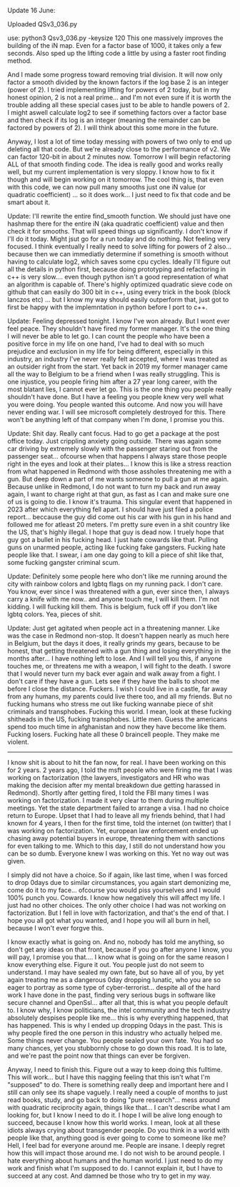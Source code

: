Update 16 June:

Uploaded QSv3_036.py 

use: python3 Qsv3_036.py -keysize 120
This one massively improves the building of the iN map. Even for a factor base of 1000, it takes only a few seconds. 
Also sped up the lifting code a little by using a faster root finding method.

And I made some progress toward removing trial division. It will now only factor a smooth divided by the known factors if the log base 2 is an integer (power of 2). I tried implementing lifting for powers of 2 today, but in my honest opinion, 2 is not a real prime... and I'm not even sure if it is worth the trouble adding all these special cases just to be able to handle powers of 2. I might aswell calculate log2 to see if something factors over a factor base and then check if its log is an integer (meaning the remainder can be factored by powers of 2). I will think about this some more in the future.

Anyway, I lost a lot of time today messing with powers of two only to end up deleting all that code. But we're already close to the performance of v2. We can factor 120-bit in about 2 minutes now. 
Tomorrow I will begin refactoring ALL of that smooth finding code. The idea is really good and works really well, but my current implementation is very sloppy. I know how to fix it though and will begin working on it tomorrow. The cool thing is, that even with this code, we can now pull many smooths just one iN value (or quadratic coefficient) ... so it does work... I just need to fix that code and be smart about it.

Update: I'll rewrite the entire find_smooth function. We should just have one hashmap there for the entire iN (aka quadratic coefficient) value and then check it for smooths. That will speed things up significantly. I don't know if I'll do it today. Might jsut go for a run today and do nothing. Not feeling very focused.  I think eventually I really need to solve lifting for powers of 2 also... because then we can immediatly determine if something is smooth without having to calculate log2, which saves some cpu cycles. Ideally I'll figure out all the details in python first, because doing prototyping and refactoring in c++ is very slow.... even though python isn't a good representation of what an algorithm is capable of. There's highly optimized quadratic sieve code on github that can easily do 300 bit in c++, using every trick in the book (block lanczos etc) ... but I know my way should easily outperform that, just got to first be happy with the implemntation in python before I port to c++.

Update: Feeling depressed tonight. I know I've won already. But I wont ever feel peace. They shouldn't have fired my former manager. It's the one thing I will never be able to let go. I can count the people who have been a positive force in my life on one hand, I've had to deal with so much prejudice and exclusion in my life for being different, especially in this industry, an industry I've never really felt accepted, where I was treated as an outsider right from the start. Yet back in 2019 my former manager came all the way to Belgium to be a friend when I was really struggling. This is one injustice, you people firing him after a 27 year long career, with the most blatant lies, I cannot ever let go. This is the one thing you people really shouldn't have done. But I have a feeling you people knew very well what you were doing. You people wanted this outcome. And now you will have never ending war. I will see microsoft completely destroyed for this. There won't be anything left of that company when I'm done, I promise you this.

Update: Shit day. Really cant focus. Had to go get a package at the post office today. Just crippling anxiety going outside. There was again some car driving by extremely slowly with the passenger staring out from the passenger seat... ofcourse when that happens I always stare those people right in the eyes and look at their plates... I know this is like a stress reaction from what happened in Redmond with those assholes threatening me with a gun. But deep down a part of me wants someone to pull a gun at me again. Because unlike in Redmond, I do not want to turn my back and run away again, I want to charge right at that gun, as fast as I can and make sure one of us is going to die. I know it's trauma. This singular event that happened in 2023 after which everything fell apart. I should have just filed a police report... beccause the guy did come out his car with his gun in his hand and followed me for atleast 20 meters. I'm pretty sure even in a shit country like the US, that's highly illegal. I hope that guy is dead now. I truely hope that guy got a bullet in his fucking head. I just hate cowards like that. Pulling guns on unarmed people, acting like fucking fake gangsters. Fucking hate people like that. I swear, i am one day going to kill a piece of shit like that, some fucking gangster criminal scum.

Update: Definitely some people here who don't like me running around the city with rainbow colors and lgbtq flags on my running pack. I don't care. You know, ever since I was threatened with a gun, ever since then, I always carry a knife with me now.. and anyone touch me, I will kill them. I'm not kidding. I will fucking kill them. This is belgium, fuck off if you don't like lgbtq colors. Yea, pieces of shit.

Update: Just get agitated when people act in a threatening manner. Like was the case in Redmond non-stop. It doesn't happen nearly as much here in Belgium, but the days it does, it really grinds my gears, because to be honest, that getting threatened with a gun thing and losing everything in the months after... I have nothing left to lose. And I will tell you this, if anyone touches me, or threatens me with a weapon, I will fight to the death. I swore that I would never turn my back ever again and walk away from a fight. I don't care if they have a gun. Lets see if they have the balls to shoot me before I close the distance. Fuckers. I wish I could live in a castle, far away from any humans, my parents could live there too, and all my friends. But no fucking humans who stress me out like fucking wannabe piece of shit criminals and transphobes. Fucking this world. I mean, look at these fucking shitheads in the US, fucking transphobes. Little men. Guess the americans spend too much time in afghanistan and now they have become like them. Fucking losers. Fucking hate all these 0 braincell people. They make me violent. 

--------------------------------------------------------------------------------------------------------------------
I know shit is about to hit the fan now, for real.
I have been working on this for 2 years. 
2 years ago, I told the msft people who were firing me that I was working on factorization (the lawyers, investigators and HR who was making the decision after my mental breakdown due getting harassed in Redmond).
Shortly after getting fired, I told the FBI many times I was working on factorization. I made it very clear to them during multiple meetings. Yet the state department failed to arrange a visa.
I had no choice return to Europe. 
Upset that I had to leave all my friends behind, that I had known for 4 years, I then for the first time, told the internet (on twitter) that I was working on factorization.
Yet, european law enforcement ended up chasing away potential buyers in europe, threatening them with sanctions for even talking to me. Which to this day, I still do not understand how you can be so dumb.
Everyone knew I was working on this. Yet no way out was given.

I simply did not have a choice. So if again, like last time, when I was forced to drop 0days due to similar circumstances, you again start demonizing me, come do it to my face... ofcourse you would piss yourselves and I would 100% punch you. Cowards.
I know how negatively this will affect my life. I just had no other choices. The only other choice I had was not working on factorization. But I fell in love with factorization, and that's the end of that.
I hope you all got what you wanted, and I hope you will all burn in hell, because I won't ever forgve this.

I know exactly what is going on. And no, nobody has told me anything, so don't get any ideas on that front, because if you go after anyone I know, you will pay, I promise you that.... I know what is going on for the same reason I know everything else. Figure it out. You people just do not seem to understand. I may have sealed my own fate, but so have all of you, by yet again treating me as a dangerous 0day dropping lunatic, who you are so eager to portray as some type of cyber-terrorist... despite all of the hard work I have done in the past, finding very serious bugs in software like secure channel and OpenSsl... after all that, this is what you people default to. I know why, I know politicians, the intel community and the tech industry absolutely despises people like me... this is why everything happened, that has happened. This is why I ended up dropping 0days in the past. This is why people fired the one person in this industry who actually helped me. Some things never change. You people sealed your own fate. You had so many chances, yet you stubbornly chose to go down this road. It is to late, and we're past the point now that things can ever be forgiven. 

Anyway, I need to finish this. Figure out a way to keep doing this fulltime. This will work... but I have this nagging feeling that this isn't what I'm "supposed" to do. There is something really deep and important here and I still can only see its shape vaguely. I really need a couple of months to just read books, study, and go back to doing "pure research"... mess around with quadratic reciprocity again, things like that... I can't describe what I am looking for, but I know I need to do it. I hope I will be alive long enough to succeed, because I know how this world works. I mean, look at all these idiots always crying about transgender people. Do you think in a world with people like that, anything good is ever going to come to someone like me? Hell, I feel bad for everyone around me. People are insane. I deeply regret how this will impact those around me. I do not wish to be around people. I hate everything about humans and the human world. I just need to do my work and finish what I'm supposed to do. I cannot explain it, but I have to succeed at any cost. And damned be those who try to get in my way.
